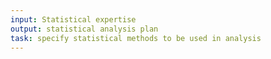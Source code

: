 ```yaml
---
input: Statistical expertise
output: statistical analysis plan
task: specify statistical methods to be used in analysis
---
```

